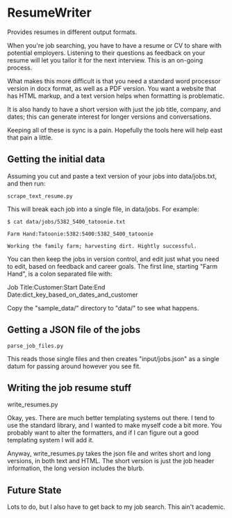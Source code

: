 # ResumeWriter
Provides resumes in different output formats.

When you're job searching, you have to have a resume or CV to share with 
potential employers. Listening to their questions as feedback on your 
resume will let you tailor it for the next interview. This is an 
on-going process.

What makes this more difficult is that you need a standard word processor
version in docx format, as well as a PDF version. You want a website that
has HTML markup, and a text version helps when formatting is problematic.

It is also handy to have a short version with just the job title, company,
and dates; this can generate interest for longer versions and conversations.

Keeping all of these is sync is a pain. Hopefully the tools here will help
east that pain a little.

## Getting the initial data

Assuming you cut and paste a text version of your jobs into data/jobs.txt, 
and then run:

    scrape_text_resume.py

This will break each job into a single file, in data/jobs. For example:

    $ cat data/jobs/5382_5400_tatoonie.txt

    Farm Hand:Tatoonie:5382:5400:5382_5400_tatoonie

    Working the family farm; harvesting dirt. Hightly successful.

You can then keep the jobs in version control, and edit just what you need
to edit, based on feedback and career goals. The first line, starting
"Farm Hand", is a colon separated file with:

  Job Title:Customer:Start Date:End Date:dict_key_based_on_dates_and_customer

Copy the "sample_data/" directory to "data/" to see what happens.


## Getting a JSON file of the jobs

    parse_job_files.py

This reads those single files and then creates "input/jobs.json" as a single
datum for passing around however you see fit.


## Writing the job resume stuff

  write_resumes.py

Okay, yes. There are much better templating systems out there. I tend to use
the standard library, and I wanted to make myself code a bit more. You probably
want to alter the formatters, and if I can figure out a good templating system
I will add it. 

Anyway, write_resumes.py takes the json file and writes short and long versions,
in both text and HTML. The short version is just the job header information, 
the long version includes the blurb.


## Future State

Lots to do, but I also have to get back to my job search. This ain't academic.




